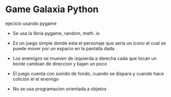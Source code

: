 # Game Galaxia Python
ejecicio usando pygame

- Se usa la libria pygame, random, math. io

- Es un juego simple donde esta el personaje que seria un icono el cual se puede mover por un espacio en la pantalla dada

- Los enemigos se mueven de izquierda a derecha cada que tocan un borde cambian de direccion y bajan un poco

- El juego cuenta con sonido de fondo, cuando se dispara y cuando hace colicion el el enemigo

- No se usa programacion orientada a objetos

